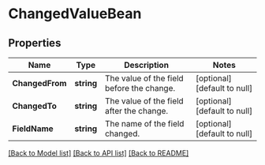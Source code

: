 # ChangedValueBean

## Properties
Name | Type | Description | Notes
------------ | ------------- | ------------- | -------------
**ChangedFrom** | **string** | The value of the field before the change. | [optional] [default to null]
**ChangedTo** | **string** | The value of the field after the change. | [optional] [default to null]
**FieldName** | **string** | The name of the field changed. | [optional] [default to null]

[[Back to Model list]](../README.md#documentation-for-models) [[Back to API list]](../README.md#documentation-for-api-endpoints) [[Back to README]](../README.md)

